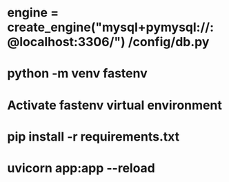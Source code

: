 # engine = create_engine("mysql+pymysql://<user>:<password>@localhost:3306/<database>")   /config/db.py
# python -m venv fastenv
# Activate fastenv virtual environment
# pip install -r requirements.txt
# uvicorn app:app --reload
